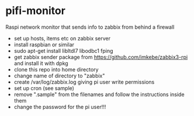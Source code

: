 # pifi-monitor
Raspi network monitor that sends info to zabbix from behind a firewall

- set up hosts, items etc on zabbix server 
- install raspbian or similar
- sudo apt-get install libltdl7 libodbc1 fping
- get zabbix sender package from https://github.com/imkebe/zabbix3-rpi and install it with dpkg
- clone this repo into home directory
- change name of directory to "zabbix"
- create /var/log/zabbix.log giving pi user write permissions
- set up cron (see sample)
- remove ".sample" from the filenames and follow the instructions inside them
- change the password for the pi user!!!
